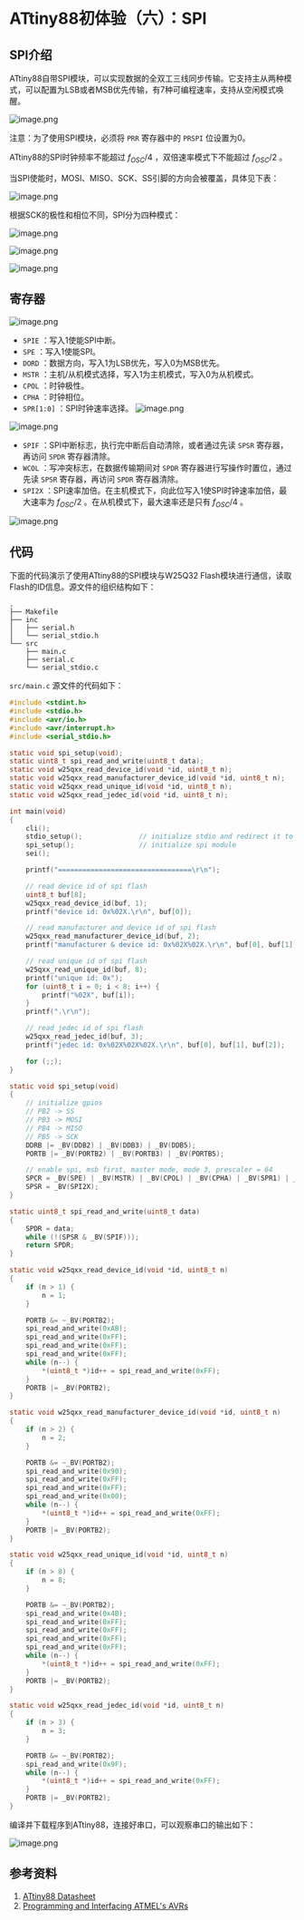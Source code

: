 # ATtiny88初体验（六）：SPI

## SPI介绍

ATtiny88自带SPI模块，可以实现数据的全双工三线同步传输。它支持主从两种模式，可以配置为LSB或者MSB优先传输，有7种可编程速率，支持从空闲模式唤醒。

![image.png](https://cdn.jsdelivr.net/gh/chinjinyu/image-hosting-website@main/images/20230831221417.png)

注意：为了使用SPI模块，必须将 `PRR` 寄存器中的 `PRSPI` 位设置为0。

ATtiny88的SPI时钟频率不能超过 $f_{OSC}/4$ ，双倍速率模式下不能超过 $f_{OSC}/2$ 。

当SPI使能时，MOSI、MISO、SCK、SS引脚的方向会被覆盖，具体见下表：

![image.png](https://cdn.jsdelivr.net/gh/chinjinyu/image-hosting-website@main/images/20230901151558.png)

根据SCK的极性和相位不同，SPI分为四种模式：

![image.png](https://cdn.jsdelivr.net/gh/chinjinyu/image-hosting-website@main/images/20230901151630.png)

![image.png](https://cdn.jsdelivr.net/gh/chinjinyu/image-hosting-website@main/images/20230901151650.png)

![image.png](https://cdn.jsdelivr.net/gh/chinjinyu/image-hosting-website@main/images/20230901151726.png)

## 寄存器

![image.png](https://cdn.jsdelivr.net/gh/chinjinyu/image-hosting-website@main/images/20230901152015.png)

- `SPIE` ：写入1使能SPI中断。
- `SPE` ：写入1使能SPI。
- `DORD` ：数据方向，写入1为LSB优先，写入0为MSB优先。
- `MSTR` ：主机/从机模式选择，写入1为主机模式，写入0为从机模式。
- `CPOL` ：时钟极性。
- `CPHA` ：时钟相位。
- `SPR[1:0]` ：SPI时钟速率选择。
	![image.png](https://cdn.jsdelivr.net/gh/chinjinyu/image-hosting-website@main/images/20230901152451.png)

![image.png](https://cdn.jsdelivr.net/gh/chinjinyu/image-hosting-website@main/images/20230901152039.png)

- `SPIF` ：SPI中断标志，执行完中断后自动清除，或者通过先读 `SPSR` 寄存器，再访问 `SPDR` 寄存器清除。
- `WCOL` ：写冲突标志，在数据传输期间对 `SPDR` 寄存器进行写操作时置位，通过先读 `SPSR` 寄存器，再访问 `SPDR` 寄存器清除。
- `SPI2X` ：SPI速率加倍。在主机模式下，向此位写入1使SPI时钟速率加倍，最大速率为 $f_{OSC}/2$ 。在从机模式下，最大速率还是只有 $f_{OSC}/4$ 。

![image.png](https://cdn.jsdelivr.net/gh/chinjinyu/image-hosting-website@main/images/20230901152057.png)

## 代码

下面的代码演示了使用ATtiny88的SPI模块与W25Q32 Flash模块进行通信，读取Flash的ID信息。源文件的组织结构如下：

```
.
├── Makefile
├── inc
│   ├── serial.h
│   └── serial_stdio.h
└── src
    ├── main.c
    ├── serial.c
    └── serial_stdio.c
```

`src/main.c` 源文件的代码如下：

```c title='src/main.c'
#include <stdint.h>
#include <stdio.h>
#include <avr/io.h>
#include <avr/interrupt.h>
#include <serial_stdio.h>

static void spi_setup(void);
static uint8_t spi_read_and_write(uint8_t data);
static void w25qxx_read_device_id(void *id, uint8_t n);
static void w25qxx_read_manufacturer_device_id(void *id, uint8_t n);
static void w25qxx_read_unique_id(void *id, uint8_t n);
static void w25qxx_read_jedec_id(void *id, uint8_t n);

int main(void)
{
    cli();
    stdio_setup();              // initialize stdio and redirect it to serial
    spi_setup();                // initialize spi module
    sei();

    printf("=================================\r\n");

    // read device id of spi flash
    uint8_t buf[8];
    w25qxx_read_device_id(buf, 1);
    printf("device id: 0x%02X.\r\n", buf[0]);

    // read manufacturer and device id of spi flash
    w25qxx_read_manufacturer_device_id(buf, 2);
    printf("manufacturer & device id: 0x%02X%02X.\r\n", buf[0], buf[1]);

    // read unique id of spi flash
    w25qxx_read_unique_id(buf, 8);
    printf("unique id: 0x");
    for (uint8_t i = 0; i < 8; i++) {
        printf("%02X", buf[i]);
    }
    printf(".\r\n");

    // read jedec id of spi flash
    w25qxx_read_jedec_id(buf, 3);
    printf("jedec id: 0x%02X%02X%02X.\r\n", buf[0], buf[1], buf[2]);

    for (;;);
}

static void spi_setup(void)
{
    // initialize gpios
    // PB2 -> SS
    // PB3 -> MOSI
    // PB4 -> MISO
    // PB5 -> SCK
    DDRB |= _BV(DDB2) | _BV(DDB3) | _BV(DDB5);
    PORTB |= _BV(PORTB2) | _BV(PORTB3) | _BV(PORTB5);

    // enable spi, msb first, master mode, mode 3, prescaler = 64
    SPCR = _BV(SPE) | _BV(MSTR) | _BV(CPOL) | _BV(CPHA) | _BV(SPR1) | _BV(SPR0);
    SPSR = _BV(SPI2X);
}

static uint8_t spi_read_and_write(uint8_t data)
{
    SPDR = data;
    while (!(SPSR & _BV(SPIF)));
    return SPDR;
}

static void w25qxx_read_device_id(void *id, uint8_t n)
{
    if (n > 1) {
        n = 1;
    }

    PORTB &= ~_BV(PORTB2);
    spi_read_and_write(0xAB);
    spi_read_and_write(0xFF);
    spi_read_and_write(0xFF);
    spi_read_and_write(0xFF);
    while (n--) {
        *(uint8_t *)id++ = spi_read_and_write(0xFF);
    }
    PORTB |= _BV(PORTB2);
}

static void w25qxx_read_manufacturer_device_id(void *id, uint8_t n)
{
    if (n > 2) {
        n = 2;
    }

    PORTB &= ~_BV(PORTB2);
    spi_read_and_write(0x90);
    spi_read_and_write(0xFF);
    spi_read_and_write(0xFF);
    spi_read_and_write(0x00);
    while (n--) {
        *(uint8_t *)id++ = spi_read_and_write(0xFF);
    }
    PORTB |= _BV(PORTB2);
}

static void w25qxx_read_unique_id(void *id, uint8_t n)
{
    if (n > 8) {
        n = 8;
    }

    PORTB &= ~_BV(PORTB2);
    spi_read_and_write(0x4B);
    spi_read_and_write(0xFF);
    spi_read_and_write(0xFF);
    spi_read_and_write(0xFF);
    spi_read_and_write(0xFF);
    while (n--) {
        *(uint8_t *)id++ = spi_read_and_write(0xFF);
    }
    PORTB |= _BV(PORTB2);
}

static void w25qxx_read_jedec_id(void *id, uint8_t n)
{
    if (n > 3) {
        n = 3;
    }

    PORTB &= ~_BV(PORTB2);
    spi_read_and_write(0x9F);
    while (n--) {
        *(uint8_t *)id++ = spi_read_and_write(0xFF);
    }
    PORTB |= _BV(PORTB2);
}
```

编译并下载程序到ATtiny88，连接好串口，可以观察串口的输出如下：

![image.png](https://cdn.jsdelivr.net/gh/chinjinyu/image-hosting-website@main/images/20230904144140.png)

## 参考资料

1. [ATtiny88 Datasheet](https://ww1.microchip.com/downloads/en/DeviceDoc/doc8008.pdf)
2. [Programming and Interfacing ATMEL's AVRs](https://qinjinyu.lanzouy.com/iYDAO14qywpi)
